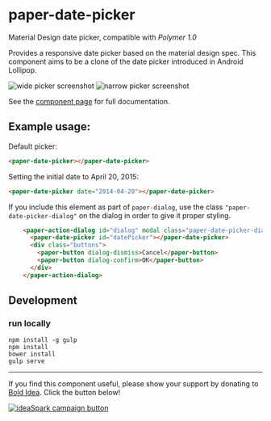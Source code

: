 paper-date-picker
=================
Material Design date picker, compatible with *Polymer 1.0*

Provides a responsive date picker based on the material design spec. This
component aims to be a clone of the date picker introduced in Android Lollipop.

![wide picker screenshot][wide] ![narrow picker screenshot][narrow]

See the [component page](http://bendavis78.github.io/paper-date-picker/) for 
full documentation.

## Example usage:

Default picker:

```html
<paper-date-picker></paper-date-picker>
```

Setting the initial date to April 20, 2015:

```html
<paper-date-picker date="2014-04-20"></paper-date-picker>
```

If you include this element as part of `paper-dialog`, use the class
`"paper-date-picker-dialog"` on the dialog in order to give it proper styling.

```html
    <paper-action-dialog id="dialog" modal class="paper-date-picker-dialog">
      <paper-date-picker id="datePicker"></paper-date-picker>
      <div class="buttons">
        <paper-button dialog-dismiss>Cancel</paper-button>
        <paper-button dialog-confirm>OK</paper-button>
      </div>
    </paper-action-dialog>
```

## Development

### run locally 

```
npm install -g gulp
npm install
bower install
gulp serve
```
---

If you find this component useful, please show your support by donating to
[Bold Idea](http://boldidea.org). Click the button below!

[![ideaSpark campaign button][donate]](https://donorbox.org/bold-idea-make-ideaspark-possible-for-dallas-area-students)

[wide]: http://i.imgur.com/pnKuwtk.png
[narrow]: http://i.imgur.com/ExhVflG.png
[donate]: http://www.boldidea.org/donate-badge-md-1.png
